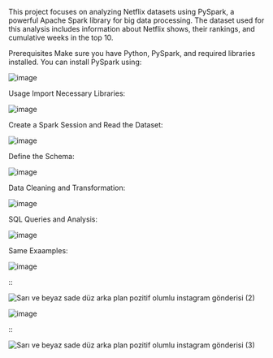 
This project focuses on analyzing Netflix datasets using PySpark, a powerful Apache Spark library for big data processing. The dataset used for this analysis includes information about Netflix shows, their rankings, and cumulative weeks in the top 10.

Prerequisites
Make sure you have Python, PySpark, and required libraries installed. You can install PySpark using:

![image](https://github.com/Revealis/Netflix-Datasets-Analysis-with-PySpark/assets/126680990/b3a24130-fa1a-4bbc-a384-7150980b4bae)

Usage
Import Necessary Libraries:

![image](https://github.com/Revealis/Netflix-Datasets-Analysis-with-PySpark/assets/126680990/66a1acb5-9755-486b-becb-38854bcdf5c3)

Create a Spark Session and Read the Dataset:

![image](https://github.com/Revealis/Netflix-Datasets-Analysis-with-PySpark/assets/126680990/789470be-39c0-45b6-b668-6f2370be6c30)

Define the Schema:

![image](https://github.com/Revealis/Netflix-Datasets-Analysis-with-PySpark/assets/126680990/f6963bf3-0814-46e0-9a5c-04b53e07e2b6)

Data Cleaning and Transformation:

![image](https://github.com/Revealis/Netflix-Datasets-Analysis-with-PySpark/assets/126680990/c13cdee2-7dad-4420-bcfe-293ae3f5fbb1)

SQL Queries and Analysis:

![image](https://github.com/Revealis/Netflix-Datasets-Analysis-with-PySpark/assets/126680990/6d46b693-0af8-4d2c-85a8-327c0c760097)

Same Exaamples:

![image](https://github.com/Revealis/Netflix-Datasets-Analysis-with-PySpark/assets/126680990/a321d416-ee7c-481d-b0fb-12e847b749fb)

::

![Sarı ve beyaz sade düz arka plan pozitif olumlu instagram gönderisi (2)](https://github.com/Revealis/Netflix-Datasets-Analysis-with-PySpark/assets/126680990/0371fe4b-8f24-4b77-bd7e-080800d8410a)



![image](https://github.com/Revealis/Netflix-Datasets-Analysis-with-PySpark/assets/126680990/89ccc7db-212b-49b2-9dae-ddd33e599198)

::

![Sarı ve beyaz sade düz arka plan pozitif olumlu instagram gönderisi (3)](https://github.com/Revealis/Netflix-Datasets-Analysis-with-PySpark/assets/126680990/8fe97f75-7d29-48cd-8788-a51c074ea2c4)














